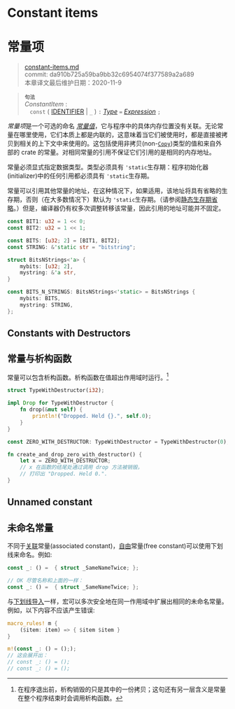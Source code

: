# Constant items
# 常量项

>[constant-items.md](https://github.com/rust-lang/reference/blob/master/src/items/constant-items.md)\
>commit: da910b725a59ba9bb32c6954074f377589a2a689 \
>本章译文最后维护日期：2020-11-9

> **<sup>句法</sup>**\
> _ConstantItem_ :\
> &nbsp;&nbsp; `const` ( [IDENTIFIER] | `_` ) `:` [_Type_] `=` [_Expression_] `;`

*常量项*是一个可选的命名 *[常量值][constant value]*，它与程序中的具体内存位置没有关联。无论常量在哪里使用，它们本质上都是内联的，这意味着当它们被使用时，都是直接被拷贝到相关的上下文中来使用的。这包括使用非拷贝(non-[`Copy`])类型的值和来自外部的 crate 的常量。对相同常量的引用不保证它们引用的是相同的内存地址。

常量必须显式指定数据类型。类型必须具有 `'static`生存期：程序初始化器(initializer)中的任何引用都必须具有 `'static`生存期。

常量可以引用其他常量的地址，在这种情况下，如果适用，该地址将具有省略的生存期，否则（在大多数情况下）默认为 `'static`生存期。（请参阅[静态生存期省略][static lifetime elision]。）但是，编译器仍有权多次调整转移该常量，因此引用的地址可能并不固定。

```rust
const BIT1: u32 = 1 << 0;
const BIT2: u32 = 1 << 1;

const BITS: [u32; 2] = [BIT1, BIT2];
const STRING: &'static str = "bitstring";

struct BitsNStrings<'a> {
    mybits: [u32; 2],
    mystring: &'a str,
}

const BITS_N_STRINGS: BitsNStrings<'static> = BitsNStrings {
    mybits: BITS,
    mystring: STRING,
};
```

## Constants with Destructors
## 常量与析构函数

常量可以包含析构函数。析构函数在值超出作用域时运行。[^译者备注]

```rust
struct TypeWithDestructor(i32);

impl Drop for TypeWithDestructor {
    fn drop(&mut self) {
        println!("Dropped. Held {}.", self.0);
    }
}

const ZERO_WITH_DESTRUCTOR: TypeWithDestructor = TypeWithDestructor(0);

fn create_and_drop_zero_with_destructor() {
    let x = ZERO_WITH_DESTRUCTOR;
    // x 在函数的结尾处通过调用 drop 方法被销毁。
    // 打印出 "Dropped. Held 0.".
}
```

## Unnamed constant
## 未命名常量

不同于[关联][associated]常量(associated constant)，[自由][free]常量(free constant)可以使用下划线来命名。例如:

```rust
const _: () =  { struct _SameNameTwice; };

// OK 尽管名称和上面的一样：
const _: () =  { struct _SameNameTwice; };
```

与[下划线导入][underscore imports]一样，宏可以多次安全地在同一作用域中扩展出相同的未命名常量。例如，以下内容不应该产生错误:

```rust
macro_rules! m {
    ($item: item) => { $item $item }
}

m!(const _: () = (););
// 这会展开出：
// const _: () = ();
// const _: () = ();
```

[^译者备注]: 在程序退出前，析构销毁的只是其中的一份拷贝；这句还有另一层含义是常量在整个程序结束时会调用析构函数。

[associated]: ../glossary.md#associated-item
[constant value]: ../const_eval.md#constant-expressions
[free]: ../glossary.md#free-item
[static lifetime elision]: ../lifetime-elision.md#static-lifetime-elision
[IDENTIFIER]: ../identifiers.md
[underscore imports]: use-declarations.md#underscore-imports
[_Type_]: ../types.md#type-expressions
[_Expression_]: ../expressions.md
[`Copy`]: ../special-types-and-traits.md#copy

<!-- 2020-11-12-->
<!-- checked -->
